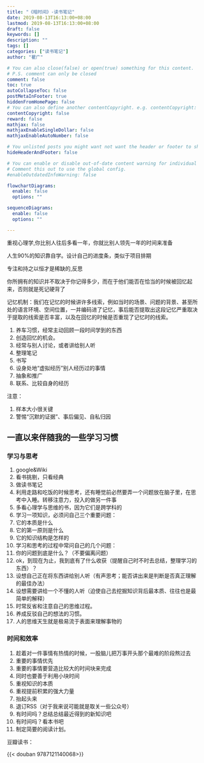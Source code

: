 ```yaml
---
title: "《暗时间》-读书笔记"
date: 2019-08-13T16:13:00+08:00
lastmod: 2019-08-13T16:13:00+08:00
draft: false
keywords: []
description: ""
tags: []
categories: ["读书笔记"]
author: "瞿广"

# You can also close(false) or open(true) something for this content.
# P.S. comment can only be closed
comment: false
toc: true
autoCollapseToc: false
postMetaInFooter: true
hiddenFromHomePage: false
# You can also define another contentCopyright. e.g. contentCopyright: "This is another copyright."
contentCopyright: false
reward: false
mathjax: false
mathjaxEnableSingleDollar: false
mathjaxEnableAutoNumber: false

# You unlisted posts you might want not want the header or footer to show
hideHeaderAndFooter: false

# You can enable or disable out-of-date content warning for individual post.
# Comment this out to use the global config.
#enableOutdatedInfoWarning: false

flowchartDiagrams:
  enable: false
  options: ""

sequenceDiagrams: 
  enable: false
  options: ""

---
```





重视心理学,你比别人往后多看一年，你就比别人领先一年的时间来准备

人生90%的知识靠自学。设计自己的进度条，类似于项目排期

专注和持之以恒才是稀缺的,反思
<!--more-->




你所拥有的知识并不取决于你记得多少，而在于他们能否在恰当的时候被回忆起来，否则就是死记硬背了

记忆机制：我们在记忆的时候讲许多线索，例如当时的场景、问题的背景、甚至所处的语言环境、空间位置，一并编码进了记忆，事后能否提取出这段记忆严重取决于提取的线索是否丰富，以及在回忆的时候是否重现了记忆时的线索。


1. 养车习惯，经常主动回顾一段时间学到的东西
2. 创造回忆的机会。
  1. 经常与别人讨论，或者讲给别人听
  2. 整理笔记
  3. 书写
3. 设身处地“虚拟经历”别人经历过的事情
4. 抽象和推广
5. 联系、比较自身的经历

注意：

1. 样本大小很关键
2. 警惕“沉默的证据”、事后偏见、自私归因


## 一直以来伴随我的一些学习习惯

### 学习与思考
1. google&Wiki
2. 看书挑剔，只看经典
3. 做读书笔记
4. 利用走路和吃饭的时候思考，还有睡觉前必然要弄一个问题放在脑子里，在思考中入睡。转移注意力，投入的做另一件事
5. 多看心理学与思维的书，因为它们是跨学科的
6. 学习一项知识，必须问自己三个重要问题：
  1. 它的本质是什么
  2. 它的第一原则是什么
  3. 它的知识结构是怎样的
7. 学习和思考的过程中常问自己的几个问题：
  1. 你的问题到底是什么？（不要偏离问题）
  2. ok，到现在为止，我到底有了什么收获（提醒自己时不时去总结，整理学习的东西）？
  3. 设想自己正在将东西讲给别人听（有声思考；能否讲出来是判断是否真正理解的最佳办法）
  4. 设想需要讲给一个不懂的人听（迫使自己去挖掘知识背后最本质、往往也是最简单的解释）
  5. 时常反省和注意自己的思维过程。
  6. 养成反驳自己的想法的习惯。
  7. 人的思维天生就是极易流于表面来理解事物的

### 时间和效率
1. 趁着对一件事情有热情的时候，一股脑儿把万事开头那个最难的阶段熬过去
2. 重要的事情优先
3. 重要的事情要营造比较大的时间块来完成
4. 同时也要善于利用小块时间
5. 重视知识的本质
6. 重视提前积累的强大力量
7. 抬起头来
8. 退订RSS（对于我来说可能就是取关一些公众号）
9. 有时间吗？总结总结最近得到的新知识吧
10. 有时间吗？看本书吧
11. 制定简要的阅读计划。


豆瓣读书：

{{< douban 9787121140068>}}